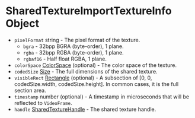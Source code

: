 # SharedTextureImportTextureInfo Object

* `pixelFormat` string - The pixel format of the texture.
  * `bgra` - 32bpp BGRA (byte-order), 1 plane.
  * `rgba` - 32bpp RGBA (byte-order), 1 plane.
  * `rgbaf16` - Half float RGBA, 1 plane.
* `colorSpace` [ColorSpace](color-space.md) (optional) - The color space of the texture.
* `codedSize` [Size](size.md) - The full dimensions of the shared texture.
* `visibleRect` [Rectangle](rectangle.md) (optional) - A subsection of [0, 0, codedSize.width, codedSize.height]. In common cases, it is the full section area.
* `timestamp` number (optional) - A timestamp in microseconds that will be reflected to `VideoFrame`.
* `handle` [SharedTextureHandle](shared-texture-handle.md) - The shared texture handle.

